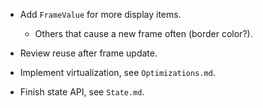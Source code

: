 * Add `FrameValue` for more display items.
    - Others that cause a new frame often (border color?).

* Review reuse after frame update.

* Implement virtualization, see `Optimizations.md`.
* Finish state API, see `State.md`.